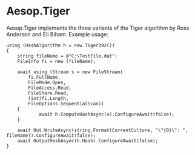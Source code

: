# Aesop.Tiger
Aesop.Tiger implements the three variants of the Tiger algorithm by Ross Anderson and Eli Biham. Example usage:
```
using (HashAlgorithm h = new Tiger192())
{
    string fileName = @"C:\TestFile.dat";
    FileInfo fi = new (fileName);

    await using (Stream s = new FileStream(
        fi.FullName,
        FileMode.Open,
        FileAccess.Read,
        FileShare.Read,
        (int)fi.Length,
        FileOptions.SequentialScan))
    {
            await h.ComputeHashAsync(s).ConfigureAwait(false);
    }
    
    await Out.WriteAsync(string.Format(CurrentCulture, "\"{0}\": ", fileName)).ConfigureAwait(false);
    await OutputHashAsync(h.Hash).ConfigureAwait(false);
}
```   
